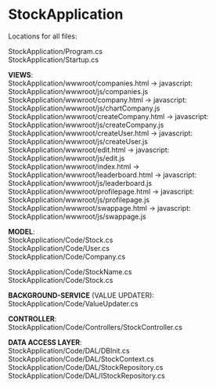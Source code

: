 # StockApplication

Locations for all files:<br/>

StockApplication/Program.cs <br/>
StockApplication/Startup.cs <br/>

**VIEWS**: <br/>
StockApplication/wwwroot/companies.html -> javascript: StockApplication/wwwroot/js/companies.js <br/>
StockApplication/wwwroot/company.html -> javascript: StockApplication/wwwroot/js/chartCompany.js <br/>
StockApplication/wwwroot/createCompany.html -> javascript: StockApplication/wwwroot/js/createCompany.js <br/> 
StockApplication/wwwroot/createUser.html -> javascript: StockApplication/wwwroot/js/createUser.js <br/>
StockApplication/wwwroot/edit.html -> javascript: StockApplication/wwwroot/js/edit.js <br/>
StockApplication/wwwroot/index.html ->  <br/>
StockApplication/wwwroot/leaderboard.html -> javascript: StockApplication/wwwroot/js/leaderboard.js <br/>
StockApplication/wwwroot/profilepage.html -> javascript: StockApplication/wwwroot/js/profilepage.js <br/> 
StockApplication/wwwroot/swappage.html -> javascript: StockApplication/wwwroot/js/swappage.js <br/> 


**MODEL**: <br/>
StockApplication/Code/Stock.cs <br/> 
StockApplication/Code/User.cs <br/> 
StockApplication/Code/Company.cs <br/>

StockApplication/Code/StockName.cs <br/> 
StockApplication/Code/Stock.cs <br/>

**BACKGROUND-SERVICE** (VALUE UPDATER): <br/>
StockApplication/Code/ValueUpdater.cs <br/>

 
**CONTROLLER**: <br/>
StockApplication/Code/Controllers/StockController.cs <br/>


**DATA ACCESS LAYER**: <br/>
StockApplication/Code/DAL/DBInit.cs <br/> 
StockApplication/Code/DAL/StockContext.cs <br/> 
StockApplication/Code/DAL/StockRepository.cs <br/>
StockApplication/Code/DAL/IStockRepository.cs <br/>

